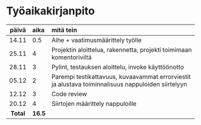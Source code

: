 # Työaikakirjanpito

| päivä | aika | mitä tein  |
| :----:|:-----| :-----|
| 14.11 | 0.5    | Aihe + vaatimusmäärittely työlle |
| 25.11 | 4   | Projektin aloittelua, rakennetta, projekti toimimaan komentoriviltä |
| 28.11 | 3  | Pylint, testauksen aloittelu, invoke käyttöönotto |
| 05.12 | 2  | Parempi testikattavuus, kuvaavammat errorviestit ja alustava toiminnalisuus nappuloiden siirtelyyn |
| 12.12 | 3  | Code review |
| 20.12 | 4  | Siirtojen määrittely nappuloille|
| **Total** | **16.5**  | |

